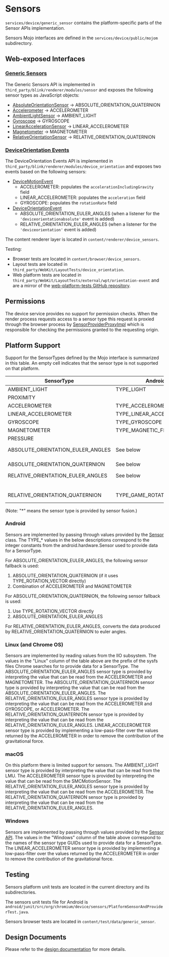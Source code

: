 # Sensors

`services/device/generic_sensor` contains the platform-specific parts of the Sensor APIs
implementation.

Sensors Mojo interfaces are defined in the `services/device/public/mojom` subdirectory.

## Web-exposed Interfaces

### [Generic Sensors](https://www.w3.org/TR/generic-sensor/)

The Generic Sensors API is implemented in `third_party/blink/renderer/modules/sensor` and exposes the following sensor types as JavaScript objects:

* [AbsoluteOrientationSensor] &rarr; ABSOLUTE_ORIENTATION_QUATERNION
* [Accelerometer] &rarr; ACCELEROMETER
* [AmbientLightSensor] &rarr; AMBIENT_LIGHT
* [Gyroscope] &rarr; GYROSCOPE
* [LinearAccelerationSensor] &rarr; LINEAR_ACCELEROMETER
* [Magnetometer] &rarr; MAGNETOMETER
* [RelativeOrientationSensor] &rarr; RELATIVE_ORIENTATION_QUATERNION

[AbsoluteOrientationSensor]: ../../../third_party/blink/renderer/modules/sensor/absolute_orientation_sensor.idl
[Accelerometer]: ../../../third_party/blink/renderer/modules/sensor/accelerometer.idl
[AmbientLightSensor]: ../../../third_party/blink/renderer/modules/sensor/ambient_light_sensor.idl
[Gyroscope]: ../../../third_party/blink/renderer/modules/sensor/gyroscope.idl
[LinearAccelerationSensor]: ../../../third_party/blink/renderer/modules/sensor/linear_acceleration_sensor.idl
[Magnetometer]: ../../../third_party/blink/renderer/modules/sensor/magnetometer.idl
[RelativeOrientationSensor]: ../../../third_party/blink/renderer/modules/sensor/relative_orientation_sensor.idl

### [DeviceOrientation Events](https://www.w3.org/TR/orientation-event/)

The DeviceOrientation Events API is implemented in `third_party/blink/renderer/modules/device_orientation` and exposes two events based on the following sensors:

* [DeviceMotionEvent]
  * ACCELEROMETER: populates the `accelerationIncludingGravity` field
  * LINEAR_ACCELEROMETER: populates the `acceleration` field
  * GYROSCOPE: populates the `rotationRate` field
* [DeviceOrientationEvent]
  * ABSOLUTE_ORIENTATION_EULER_ANGLES (when a listener for the `'deviceorientationabsolute'` event is added)
  * RELATIVE_ORIENTATION_EULER_ANGLES (when a listener for the `'deviceorientation'` event is added)

[DeviceMotionEvent]: ../../../third_party/blink/renderer/modules/device_orientation/device_motion_event.idl
[DeviceOrientationEvent]: ../../../third_party/blink/renderer/modules/device_orientation/device_orientation_event.idl

The content renderer layer is located in `content/renderer/device_sensors`.

Testing:

* Browser tests are located in `content/browser/device_sensors`.
* Layout tests are located in `third_party/WebKit/LayoutTests/device_orientation`.
* Web platform tests are located in `third_party/WebKit/LayoutTests/external/wpt/orientation-event` and are a mirror of the [web-platform-tests GitHub repository](https://github.com/web-platform-tests/wpt).

## Permissions

The device service provides no support for permission checks. When the render process requests access to a sensor type this request is proxied through the browser process by [SensorProviderProxyImpl] which is responsible for checking the permissions granted to the requesting origin.

[SensorProviderProxyImpl]: ../../../content/browser/generic_sensor/sensor_provider_proxy_impl.h

## Platform Support

Support for the SensorTypes defined by the Mojo interface is summarized in this
table. An empty cell indicates that the sensor type is not supported on that
platform.

| SensorType                        | Android                   | Linux                                 | macOS                                 | Windows                                   |
| --------------------------------- | ------------------------- | ------------------------------------- | ------------------------------------- | ----------------------------------------- |
| AMBIENT_LIGHT                     | TYPE_LIGHT                | in_illuminance                        | AppleLMUController                    | SENSOR_TYPE_AMBIENT_LIGHT                 |
| PROXIMITY                         |                           |                                       |                                       |                                           |
| ACCELEROMETER                     | TYPE_ACCELEROMETER        | in_accel                              | SMCMotionSensor                       | SENSOR_TYPE_ACCELEROMETER_3D              |
| LINEAR_ACCELEROMETER              | TYPE_LINEAR_ACCELEROMETER | ACCELEROMETER (*)                     |                                       | ACCELEROMETER (*)                         |
| GYROSCOPE                         | TYPE_GYROSCOPE            | in_anglvel                            |                                       | SENSOR_TYPE_GYROMETER_3D                  |
| MAGNETOMETER                      | TYPE_MAGNETIC_FIELD       | in_magn                               |                                       | SENSOR_TYPE_COMPASS_3D                    |
| PRESSURE                          |                           |                                       |                                       |                                           |
| ABSOLUTE_ORIENTATION_EULER_ANGLES | See below                 | ACCELEROMETER and MAGNETOMETER (*)    |                                       | SENSOR_TYPE_INCLINOMETER_3D               |
| ABSOLUTE_ORIENTATION_QUATERNION   | See below                 | ABSOLUTE_ORIENTATION_EULER_ANGLES (*) |                                       | SENSOR_TYPE_AGGREGATED_DEVICE_ORIENTATION |
| RELATIVE_ORIENTATION_EULER_ANGLES | See below                 | ACCELEROMETER and GYROSCOPE (*)       | ACCELEROMETER (*)                     |                                           |
|                                   |                           | or ACCELEROMETER (*)                  |                                       |                                           |
| RELATIVE_ORIENTATION_QUATERNION   | TYPE_GAME_ROTATION_VECTOR | RELATIVE_ORIENTATION_EULER_ANGLES (*) | RELATIVE_ORIENTATION_EULER_ANGLES (*) |                                           |

(Note: "*" means the sensor type is provided by sensor fusion.)

### Android

Sensors are implemented by passing through values provided by the
[Sensor](https://developer.android.com/reference/android/hardware/Sensor.html)
class. The TYPE_* values in the below descriptions correspond to the integer
constants from the android.hardware.Sensor used to provide data for a
SensorType.

For ABSOLUTE_ORIENTATION_EULER_ANGLES, the following sensor fallback is used:
1. ABSOLUTE_ORIENTATION_QUATERNION (if it uses TYPE_ROTATION_VECTOR
     directly)
2. Combination of ACCELEROMETER and MAGNETOMETER

For ABSOLUTE_ORIENTATION_QUATERNION, the following sensor fallback is used:
1. Use TYPE_ROTATION_VECTOR directly
2. ABSOLUTE_ORIENTATION_EULER_ANGLES

For RELATIVE_ORIENTATION_EULER_ANGLES, converts the data produced by
RELATIVE_ORIENTATION_QUATERNION to euler angles.

### Linux (and Chrome OS)

Sensors are implemented by reading values from the IIO subsystem. The values in
the "Linux" column of the table above are the prefix of the sysfs files Chrome
searches for to provide data for a SensorType. The
ABSOLUTE_ORIENTATION_EULER_ANGLES sensor type is provided by interpreting the
value that can be read from the ACCELEROMETER and MAGNETOMETER. The
ABSOLUTE_ORIENTATION_QUATERNION sensor type is provided by interpreting the
value that can be read from the ABSOLUTE_ORIENTATION_EULER_ANGLES. The
RELATIVE_ORIENTATION_EULER_ANGLES sensor type is provided by interpreting the
value that can be read from the ACCELEROMETER and GYROSCOPE, or ACCELEROMETER.
The RELATIVE_ORIENTATION_QUATERNION sensor type is provided by interpreting the
value that can be read from the RELATIVE_ORIENTATION_EULER_ANGLES.
LINEAR_ACCELEROMETER sensor type is provided by implementing a low-pass-filter
over the values returned by the ACCELEROMETER in order to remove the
contribution of the gravitational force.

### macOS

On this platform there is limited support for sensors. The AMBIENT_LIGHT sensor
type is provided by interpreting the value that can be read from the LMU. The
ACCELEROMETER sensor type is provided by interpreting the value that can be read
from the SMCMotionSensor. The RELATIVE_ORIENTATION_EULER_ANGLES sensor type is
provided by interpreting the value that can be read from the ACCELEROMETER. The
RELATIVE_ORIENTATION_QUATERNION sensor type is provided by interpreting the
value that can be read from the RELATIVE_ORIENTATION_EULER_ANGLES.

### Windows

Sensors are implemented by passing through values provided by the
[Sensor API](https://msdn.microsoft.com/en-us/library/windows/desktop/dd318953(v=vs.85).aspx).
The values in the "Windows" column of the table above correspond to the names of
the sensor type GUIDs used to provide data for a SensorType. The
LINEAR_ACCELEROMETER sensor type is provided by implementing a low-pass-filter
over the values returned by the ACCELEROMETER in order to remove the
contribution of the gravitational force.

## Testing

Sensors platform unit tests are located in the current directory and its
subdirectories.

The sensors unit tests file for Android is
`android/junit/src/org/chromium/device/sensors/PlatformSensorAndProviderTest.java`.

Sensors browser tests are located in `content/test/data/generic_sensor`.


## Design Documents

Please refer to the [design documentation](https://docs.google.com/document/d/1Ml65ZdW5AgIsZTszk4mD_ohr40pcrdVFOIf0ZtWxDv0)
for more details.
